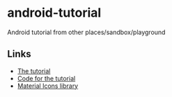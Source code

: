 # android-tutorial
Android tutorial from other places/sandbox/playground

## Links

* [The tutorial](http://valokafor.com/create-publish-first-android-app/)
* [Code for the tutorial](https://github.com/valokafor/Android_Tutorials)
* [Material Icons library](https://www.google.com/design/icons/)
